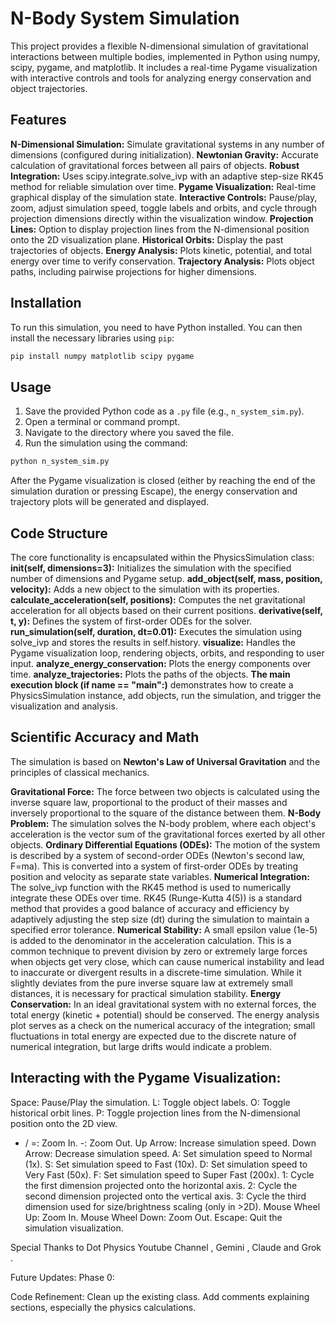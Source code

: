 # N-Body System Simulation

This project provides a flexible N-dimensional simulation of gravitational interactions between multiple bodies, implemented in Python using numpy, scipy, pygame, and matplotlib. It includes a real-time Pygame visualization with interactive controls and tools for analyzing energy conservation and object trajectories.

## Features
**N-Dimensional Simulation:** Simulate gravitational systems in any number of dimensions (configured during initialization).
**Newtonian Gravity:** Accurate calculation of gravitational forces between all pairs of objects.
**Robust Integration:** Uses scipy.integrate.solve_ivp with an adaptive step-size RK45 method for reliable simulation over time.
**Pygame Visualization:** Real-time graphical display of the simulation state.
**Interactive Controls:** Pause/play, zoom, adjust simulation speed, toggle labels and orbits, and cycle through projection dimensions directly within the visualization window.
**Projection Lines:** Option to display projection lines from the N-dimensional position onto the 2D visualization plane.
**Historical Orbits:** Display the past trajectories of objects.
**Energy Analysis:** Plots kinetic, potential, and total energy over time to verify conservation.
**Trajectory Analysis:** Plots object paths, including pairwise projections for higher dimensions.


## Installation

To run this simulation, you need to have Python installed. You can then install the necessary libraries using `pip`:

```bash
pip install numpy matplotlib scipy pygame
```

## Usage

1.  Save the provided Python code as a `.py` file (e.g., `n_system_sim.py`).
2.  Open a terminal or command prompt.
3.  Navigate to the directory where you saved the file.
4.  Run the simulation using the command:

```bash
python n_system_sim.py
```
After the Pygame visualization is closed (either by reaching the end of the simulation duration or pressing Escape), the energy conservation and trajectory plots will be generated and displayed.

## Code Structure
The core functionality is encapsulated within the PhysicsSimulation class:
**__init__(self, dimensions=3):** Initializes the simulation with the specified number of dimensions and Pygame setup.
**add_object(self, mass, position, velocity):** Adds a new object to the simulation with its properties.
**calculate_acceleration(self, positions):** Computes the net gravitational acceleration for all objects based on their current positions.
**derivative(self, t, y):** Defines the system of first-order ODEs for the solver.
**run_simulation(self, duration, dt=0.01):** Executes the simulation using solve_ivp and stores the results in self.history.
**visualize:** Handles the Pygame visualization loop, rendering objects, orbits, and responding to user input.
**analyze_energy_conservation:** Plots the energy components over time.
**analyze_trajectories:** Plots the paths of the objects.
**The main execution block (if __name__ == "__main__":)** demonstrates how to create a PhysicsSimulation instance, add objects, run the simulation, and trigger the visualization and analysis.

## Scientific Accuracy and Math

The simulation is based on **Newton's Law of Universal Gravitation** and the principles of classical mechanics.

**Gravitational Force:** The force between two objects is calculated using the inverse square law, proportional to the product of their masses and inversely proportional to the square of the distance between them.
**N-Body Problem:** The simulation solves the N-body problem, where each object's acceleration is the vector sum of the gravitational forces exerted by all other objects.
**Ordinary Differential Equations (ODEs):** The motion of the system is described by a system of second-order ODEs (Newton's second law, F=ma). This is converted into a system of first-order ODEs by treating position and velocity as separate state variables.
**Numerical Integration:** The solve_ivp function with the RK45 method is used to numerically integrate these ODEs over time. RK45 (Runge-Kutta 4(5)) is a standard method that provides a good balance of accuracy and efficiency by adaptively adjusting the step size (dt) during the simulation to maintain a specified error tolerance.
**Numerical Stability:** A small epsilon value (1e-5) is added to the denominator in the acceleration calculation. This is a common technique to prevent division by zero or extremely large forces when objects get very close, which can cause numerical instability and lead to inaccurate or divergent results in a discrete-time simulation. While it slightly deviates from the pure inverse square law at extremely small distances, it is necessary for practical simulation stability.
**Energy Conservation:** In an ideal gravitational system with no external forces, the total energy (kinetic + potential) should be conserved. The energy analysis plot serves as a check on the numerical accuracy of the integration; small fluctuations in total energy are expected due to the discrete nature of numerical integration, but large drifts would indicate a problem.

## Interacting with the Pygame Visualization:
Space: Pause/Play the simulation.
L: Toggle object labels.
O: Toggle historical orbit lines.
P: Toggle projection lines from the N-dimensional position onto the 2D view.
+ / =: Zoom In.
-: Zoom Out.
Up Arrow: Increase simulation speed.
Down Arrow: Decrease simulation speed.
A: Set simulation speed to Normal (1x).
S: Set simulation speed to Fast (10x).
D: Set simulation speed to Very Fast (50x).
F: Set simulation speed to Super Fast (200x).
1: Cycle the first dimension projected onto the horizontal axis.
2: Cycle the second dimension projected onto the vertical axis.
3: Cycle the third dimension used for size/brightness scaling (only in >2D).
Mouse Wheel Up: Zoom In.
Mouse Wheel Down: Zoom Out.
Escape: Quit the simulation visualization.

Special Thanks to
Dot Physics Youtube Channel , Gemini , Claude and Grok .

Future Updates:
Phase 0: 

Code Refinement: Clean up the existing class. Add comments explaining sections, especially the physics calculations.
